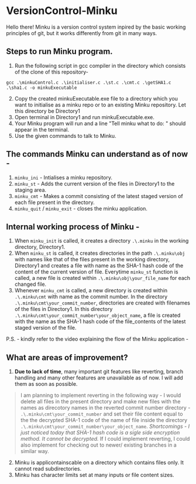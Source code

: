 # VersionControl-Minku
Hello there! Minku is a version control system inpired by the basic working principles of git, but it works differently from git in many ways.

## Steps to run Minku program.
1. Run the following script in gcc compiler in the directory which consists of the clone of this repository-
```
gcc .\minkuControl.c .\initialiser.c .\st.c .\cmt.c .\getSHA1.c .\sha1.c -o minkuExecutable
```
2. Copy the created minkuExecutable.exe file to a directory which you want to initialise as a minku repo or to an existing Minku repository. Let this directory be Directory1
3. Open terminal in Directory1 and run minkuExecutable.exe.
4. Your Minku program will run and a line "Tell minku what to do: " should appear in the terminal.
5. Use the given commands to talk to Minku.

## The commands Minku can understand as of now - 
1. ```minku_ini``` - Intialises a minku repository.
2. ```minku_st``` - Adds the current version of the files in Directory1 to the staging area.
3. ```minku_cmt``` - Makes a commit consisting of the latest staged version of each file present in the directory.
4. ```minku_quit``` / ```minku_exit``` - closes the minku application.

## Internal working process of Minku - 
1. When ```minku_init``` is called, it creates a directory ```.\.minku``` in the working directory, Directory1.
2. When ```minku_st``` is called, it creates directories in the path ```.\.minku\obj``` with names like that of the files present in the working directory, Directory1 and creates a file with name as the SHA-1 hash code of the content of the current version of file. Everytime ```minku_st``` function is called, a new file is created within ```.\.minku\obj\your_file_name``` for each changed file.
3. Whenever ```minku_cmt``` is called, a new directory is created within ```.\.minku\cmt``` with name as the commit number. In the directory ```.\.minku\cmt\your_commit_number```, directories are created with filenames of the files in Directory1. In this directory ```.\.minku\cmt\your_commit_number\your_object_name```, a file is created with the name as the SHA-1 hash code of the file_contents of the latest staged version of the file.

P.S. - kindly refer to the video explaining the flow of the Minku application - 

## What are areas of improvement?
1. **Due to lack of time**, many important git features like reverting, branch handling and many other features are unavailable as of now. I will add them as soon as possible.
>I am planning to implement reverting in the following way - 
I would delete all files in the present directory and make new files with the names as direcotory names in the reverted commit number directory -  ```.\.minku\cmt\your_commit_number``` and set their file content equal to the the decrypted SHA-1 code of the name of file inside the directory ```.\.minku\cmt\your_commit_number\your_object_name```.
*Shortcomings - I just noticed today that SHA-1 hash code is a sigle side encryption method. It cannot be decrypted.*
If I could implement reverting, I could also implement for checking out to newer/ existing branches in a similar way.

2. Minku is applicontainscable on a directory which contains files only. It cannot read subdirectories.
3. Minku has character limits set at many inputs or file content sizes.